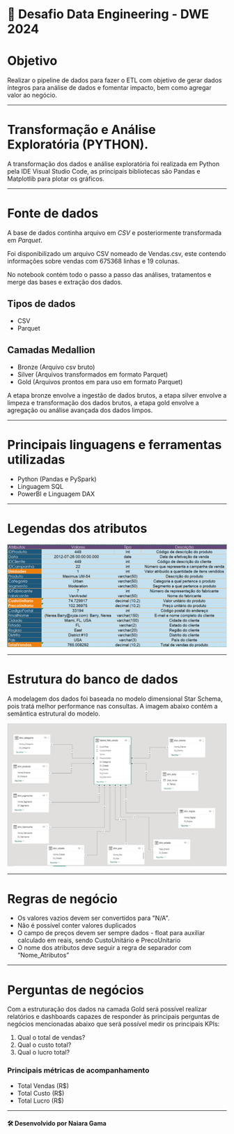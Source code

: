 # 🚀 Desafio Data Engineering - DWE 2024


# Objetivo 
Realizar o pipeline de dados para fazer o ETL com objetivo de gerar dados íntegros para análise de dados e fomentar impacto, bem como agregar valor ao negócio.

---

# Transformação e Análise Exploratória (PYTHON).
A transformação dos dados e análise exploratória foi realizada em Python pela IDE Visual Studio Code, as principais bibliotecas são Pandas e Matplotlib para plotar os gráficos.

---
# Fonte de dados
A base de dados continha arquivo em *CSV* e posteriormente transformada em *Parquet*.

Foi disponibilizado um arquivo CSV nomeado de Vendas.csv, este contendo informações sobre vendas com 675368 linhas e 19 colunas.

No notebook contém todo o passo a passo das análises, tratamentos e merge das bases e extração dos dados.

## Tipos de dados
- CSV
- Parquet

## Camadas Medallion

- Bronze (Arquivo csv bruto)
- Silver (Arquivos transformados em formato Parquet)
- Gold (Arquivos prontos em para uso em formato Parquet)

A etapa bronze envolve a ingestão de dados brutos, a etapa silver envolve a limpeza e transformação dos dados brutos, a etapa gold envolve a agregação ou análise avançada dos dados limpos.

---

# Principais linguagens e ferramentas utilizadas
- Python (Pandas e PySpark)
- Linguagem SQL
- PowerBI e Linguagem DAX

---

# Legendas dos atributos

![alt text](image.png)


---

# Estrutura do banco de dados
A modelagem dos dados foi baseada no modelo dimensional Star Schema, pois tratá melhor performance nas consultas. A imagem abaixo contém a semântica estrutural do modelo.

![alt text](image-1.png)

---

# Regras de negócio
- Os valores vazios devem ser convertidos para "N/A".
- Não é possível conter valores duplicados
- O campo de preços devem ser sempre dados - float para auxiliar calculado em reais, sendo CustoUnitário e PrecoUnitario
- O nome dos atributos deve seguir a regra de separador com “Nome_Atributos”

---

# Perguntas de negócios 
Com a estruturação dos dados na camada Gold será possível realizar relatórios e dashboards capazes de responder às principais perguntas de negócios mencionadas abaixo que será possível medir os principais KPIs:

1. Qual o total de vendas?
2. Qual o custo total?
3. Qual o lucro total?


### Principais métricas de acompanhamento
- Total Vendas (R$)
- Total Custo (R$)
- Total Lucro (R$)

---

#### 🛠️ Desenvolvido por Naiara Gama

